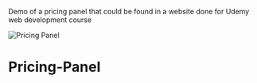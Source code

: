 
Demo of a pricing panel that could be found in a website done for Udemy web development course


![Pricing Panel](https://user-images.githubusercontent.com/50121785/120371247-86ceda00-c2e3-11eb-93ad-6ddd9f062a33.png)
# Pricing-Panel
